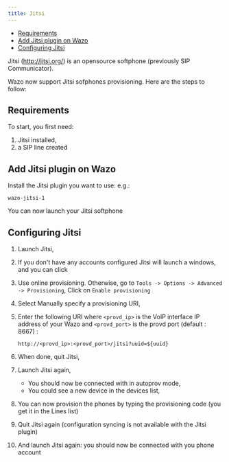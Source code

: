 ```yaml
---
title: Jitsi
---
```


- [Requirements](#requirements)
- [Add Jitsi plugin on Wazo](#add-jitsi-plugin-on-wazo)
- [Configuring Jitsi](#configuring-jitsi)

Jitsi (<http://jitsi.org/>) is an opensource softphone (previously SIP Communicator).

Wazo now support Jitsi sofphones provisioning. Here are the steps to follow:

## Requirements

To start, you first need:

1.  Jitsi installed,
2.  a SIP line created

## Add Jitsi plugin on Wazo

Install the Jitsi plugin you want to use: e.g.:

```text
wazo-jitsi-1
```

You can now launch your Jitsi softphone

## Configuring Jitsi

1.  Launch Jitsi,
2.  If you don't have any accounts configured Jitsi will launch a windows, and you can click
3.  Use online provisioning. Otherwise, go to `Tools -> Options -> Advanced -> Provisioning`, Click
    on `Enable provisioning`
4.  Select Manually specify a provisioning URI,
5.  Enter the following URI where `<provd_ip>` is the VoIP interface IP address of your Wazo and
    `<provd_port>` is the provd port (default : 8667) :

    ```url
    http://<provd_ip>:<provd_port>/jitsi?uuid=${uuid}
    ```

6.  When done, quit Jitsi,
7.  Launch Jitsi again,

    - You should now be connected with in autoprov mode,
    - You could see a new device in the devices list,

8.  You can now provision the phones by typing the provisioning code (you get it in the Lines list)
9.  Quit Jitsi again (configuration syncing is not available with the Jitsi plugin)
10. And launch Jitsi again: you should now be connected with you phone account
